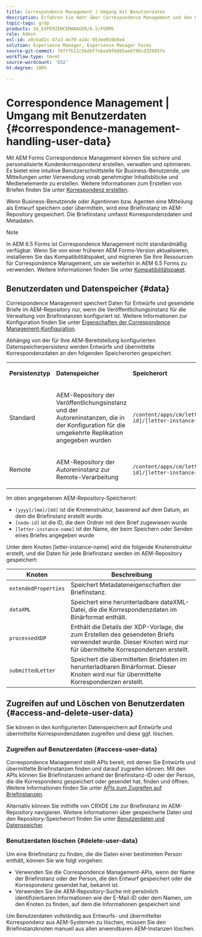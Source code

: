 ```yaml
---
title: Correspondence Management | Umgang mit Benutzerdaten
description: Erfahren Sie mehr über Correspondence Management und den Umgang mit Benutzerdaten in einer Adobe Experience Manager Forms-Umgebung.
topic-tags: grdp
products: SG_EXPERIENCEMANAGER/6.5/FORMS
role: Admin
exl-id: a0c6a02c-47a3-4e70-a14c-953ee016b8e4
solution: Experience Manager, Experience Manager Forms
source-git-commit: 76fffb11c56dbf7ebee9f6805ae0799cd32985fe
workflow-type: tm+mt
source-wordcount: '552'
ht-degree: 100%

---
```


# Correspondence Management | Umgang mit Benutzerdaten {#correspondence-management-handling-user-data}

Mit AEM Forms Correspondence Management können Sie sichere und personalisierte Kundenkorrespondenz erstellen, verwalten und optimieren. Es bietet eine intuitive Benutzerschnittstelle für Business-Benutzende, um Mitteilungen unter Verwendung vorab genehmigter Inhaltsblöcke und Medienelemente zu erstellen. Weitere Informationen zum Erstellen von Briefen finden Sie unter [Korrespondenz erstellen](/help/forms/using/create-correspondence.md).

Wenn Business-Benutzende oder Agentinnen bzw. Agenten eine Mitteilung als Entwurf speichern oder übermitteln, wird eine Briefinstanz im AEM-Repository gespeichert. Die Briefinstanz umfasst Korrespondenzdaten und Metadaten.

>[!NOTE]
>
>In AEM 6.5 Forms ist Correspondence Management nicht standardmäßig verfügbar. Wenn Sie von einer früheren AEM Forms-Version aktualisieren, installieren Sie das Kompatibilitätspaket, und migrieren Sie Ihre Ressourcen für Correspondence Management, um sie weiterhin in AEM 6.5 Forms zu verwenden. Weitere Informationen finden Sie unter [Kompatibilitätspaket](/help/forms/using/compatibility-package.md).

## Benutzerdaten und Datenspeicher {#data}

Correspondence Management speichert Daten für Entwürfe und gesendete Briefe im AEM-Repository nur, wenn die Veröffentlichungsinstanz für die Verwaltung von Briefinstanzen konfiguriert ist. Weitere Informationen zur Konfiguration finden Sie unter [Eigenschaften der Correspondence Management-Konfiguration](/help/forms/using/cm-configuration-properties.md).

Abhängig von der für Ihre AEM-Bereitstellung konfigurierten Datenspeicherpersistenz werden Entwürfe und übermittelte Korrespondenzdaten an den folgenden Speicherorten gespeichert.

<table>
 <tbody>
  <tr>
   <td><p><strong>Persistenztyp</strong></p> </td>
   <td><p><strong>Datenspeicher</strong></p> </td>
   <td><p><strong>Speicherort</strong></p> </td>
  </tr>
  <tr>
   <td><p>Standard</p> </td>
   <td><p>AEM-Repository der Veröffentlichungsinstanz und der Autoreninstanzen, die in der Konfiguration für die umgekehrte Replikation angegeben wurden</p> </td>
   <td><p><code>/content/apps/cm/letterInstances/[yyyy]/[mm]/[dd]/[node-id]/[letter-instance-name]/</code><br /> </p> </td>
  </tr>
  <tr>
   <td><p>Remote</p> </td>
   <td><p>AEM-Repository der Autoreninstanz zur Remote-Verarbeitung</p> </td>
   <td><p><code>/content/apps/cm/letterInstances/[yyyy]/[mm]/[dd]/[node-id]/[letter-instance-name]/</code></p> </td>
  </tr>
 </tbody>
</table>

Im oben angegebenen AEM-Repository-Speicherort:

* `[yyyy]/[mm]/[dd]` ist die Knotenstruktur, basierend auf dem Datum, an dem die Briefinstanz erstellt wurde.
* `[node-id]` ist die ID, die dem Ordner mit dem Brief zugewiesen wurde
* `[letter-instance-name]` ist der Name, der beim Speichern oder Senden eines Briefes angegeben wurde

Unter dem Knoten [letter-instance-name] wird die folgende Knotenstruktur erstellt, und die Daten für jede Briefinstanz werden im AEM-Repository gespeichert:

| Knoten | Beschreibung |
|---|---|
| `extendedProperties` | Speichert Metadateneigenschaften der Briefinstanz. |
| `dataXML` | Speichert eine herunterladbare dataXML-Datei, die die Korrespondenzdaten im Binärformat enthält. |
| `processedXDP` | Enthält die Details der XDP-Vorlage, die zum Erstellen des gesendeten Briefs verwendet wurde. Dieser Knoten wird nur für übermittelte Korrespondenzen erstellt. |
| `submittedLetter` | Speichert die übermittelten Briefdaten im herunterladbaren Binärformat. Dieser Knoten wird nur für übermittelte Korrespondenzen erstellt. |

## Zugreifen auf und Löschen von Benutzerdaten {#access-and-delete-user-data}

Sie können in den konfigurierten Datenspeichern auf Entwürfe und übermittelte Korrespondenzdaten zugreifen und diese ggf. löschen.

### Zugreifen auf Benutzerdaten {#access-user-data}

Correspondence Management stellt APIs bereit, mit denen Sie Entwürfe und übermittelte Briefinstanzen finden und darauf zugreifen können. Mit den APIs können Sie Briefinstanzen anhand der Briefinstanz-ID oder der Person, die die Korrespondenz gespeichert oder gesendet hat, finden und öffnen. Weitere Informationen finden Sie unter [APIs zum Zugreifen auf Briefinstanzen](/help/forms/using/cm-apis-to-access-letter-instances.md).

Alternativ können Sie mithilfe von CRXDE Lite zur Briefinstanz im AEM-Repository navigieren. Weitere Informationen über gespeicherte Daten und den Repository-Speicherort finden Sie unter [Benutzerdaten und Datenspeicher](/help/forms/using/correspondence-management-handling-user-data.md#data).

### Benutzerdaten löschen {#delete-user-data}

Um eine Briefinstanz zu finden, die die Daten einer bestimmten Person enthält, können Sie wie folgt vorgehen:

* Verwenden Sie die Correspondence Management-APIs, wenn der Name der Briefinstanz oder der Person, die den Entwurf gespeichert oder die Korrespondenz gesendet hat, bekannt ist.
* Verwenden Sie die AEM-Repository-Suche mit persönlich identifizierbaren Informationen wie der E-Mail-ID oder dem Namen, um den Knoten zu finden, auf dem die Informationen gespeichert sind

Um Benutzerdaten vollständig aus Entwurfs- und übermittelter Korrespondenz aus AEM-Systemen zu löschen, müssen Sie den Briefinstanzknoten manuell aus allen anwendbaren AEM-Instanzen löschen.
